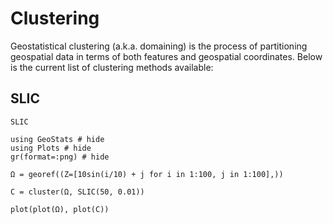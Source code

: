 # Clustering

Geostatistical clustering (a.k.a. domaining) is the process of partitioning
geospatial data in terms of both features and geospatial coordinates. Below
is the current list of clustering methods available:

## SLIC

```@docs
SLIC
```

```@example clustering
using GeoStats # hide
using Plots # hide
gr(format=:png) # hide

Ω = georef((Z=[10sin(i/10) + j for i in 1:100, j in 1:100],))

C = cluster(Ω, SLIC(50, 0.01))

plot(plot(Ω), plot(C))
```
